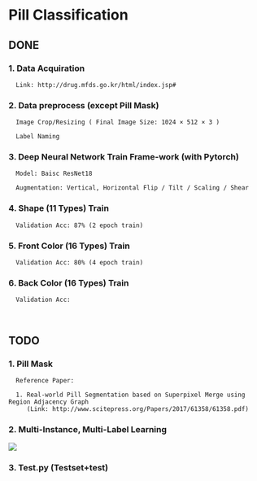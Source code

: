 # Pill Classification

## DONE

### 1. Data Acquiration

      Link: http://drug.mfds.go.kr/html/index.jsp#

### 2. Data preprocess (except Pill Mask)

      Image Crop/Resizing ( Final Image Size: 1024 × 512 × 3 )

      Label Naming

### 3. Deep Neural Network Train Frame-work (with Pytorch)

      Model: Baisc ResNet18
      
      Augmentation: Vertical, Horizontal Flip / Tilt / Scaling / Shear

### 4. Shape (11 Types) Train 

      Validation Acc: 87% (2 epoch train)

### 5. Front Color (16 Types) Train 

      Validation Acc: 80% (4 epoch train)

### 6. Back Color (16 Types) Train 

      Validation Acc: 
<br>

## TODO

### 1. Pill Mask 
      Reference Paper: 
      
      1. Real-world Pill Segmentation based on Superpixel Merge using Region Adjacency Graph
         (Link: http://www.scitepress.org/Papers/2017/61358/61358.pdf)


### 2. Multi-Instance, Multi-Label Learning
![](https://i.imgur.com/7IVs7jC.png)
### 3. Test.py (Testset+test)
